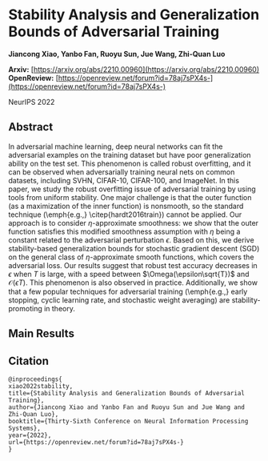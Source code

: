 # Stability Analysis and Generalization Bounds of Adversarial Training

**Jiancong Xiao, Yanbo Fan, Ruoyu Sun, Jue Wang, Zhi-Quan Luo**

**Arxiv:** [https://arxiv.org/abs/2210.00960](https://arxiv.org/abs/2210.00960) **OpenReview:** [https://openreview.net/forum?id=78aj7sPX4s-](https://openreview.net/forum?id=78aj7sPX4s-)

NeurIPS 2022

## Abstract

In adversarial machine learning, deep neural networks can fit the adversarial examples on the training dataset but have poor generalization ability on the test set. This phenomenon is called robust overfitting, and it can be observed when adversarially training neural nets on common datasets, including SVHN, CIFAR-10, CIFAR-100, and ImageNet. In this paper, we study the robust overfitting issue of adversarial training by using tools from uniform stability. One major challenge is that the outer function (as a maximization of the inner function) is nonsmooth, so the standard technique (\emph{e.g.,} \citep{hardt2016train}) cannot be applied. Our approach is to consider $\eta$-approximate smoothness: we show that the outer function satisfies this modified smoothness assumption with $\eta$ being a constant related to the adversarial perturbation $\epsilon$. Based on this, we derive stability-based generalization bounds for stochastic gradient descent (SGD) on the general class of $\eta$-approximate smooth functions, which covers the adversarial loss. Our results suggest that robust test accuracy decreases in $\epsilon$ when $T$ is large, with a speed between $\Omega(\epsilon\sqrt{T})$ and $\mathcal{O}(\epsilon T)$. This phenomenon is also observed in practice. Additionally, we show that a few popular techniques for adversarial training (\emph{e.g.,} early stopping, cyclic learning rate, and stochastic weight averaging) are stability-promoting in theory.

## Main Results

## Citation
```
@inproceedings{
xiao2022stability,
title={Stability Analysis and Generalization Bounds of Adversarial Training},
author={Jiancong Xiao and Yanbo Fan and Ruoyu Sun and Jue Wang and Zhi-Quan Luo},
booktitle={Thirty-Sixth Conference on Neural Information Processing Systems},
year={2022},
url={https://openreview.net/forum?id=78aj7sPX4s-}
}
```
